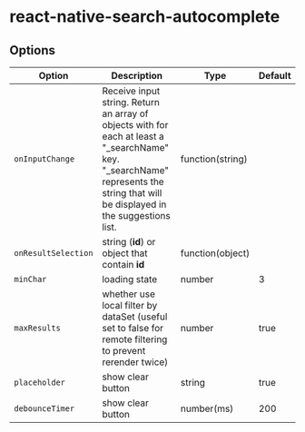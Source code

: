 # react-native-search-autocomplete

## Options

| **Option** 	| **Description** 	                                                                                               | **Type** 	| **Default** 	                                 |
|---	|-----------------------------------------------------------------------------------------------------------------|---	|-----------------------------------------------|
| `onInputChange` 	| Receive input string. Return an array of objects with for each at least a "_searchName" key. "_searchName" represents the string that will be displayed in the suggestions list.                                                           | function(string) 	|  	                                        |
| `onResultSelection` 	| string (**id**) or object that contain **id** 	                                                                 | function(object) 	|                                        |
| `minChar` 	| loading state 	                                                                                                 | number 	| 3 	                                       |
| `maxResults` 	| whether use local filter by dataSet (useful set to false for remote filtering to prevent rerender twice) 	      | number 	| true 	                                        |
| `placeholder` 	| show clear button 	                                                                                             | string 	| true 	                                        |
| `debounceTimer` 	| show clear button 	                                                                                             | number(ms) 	| 200 	                                        |
